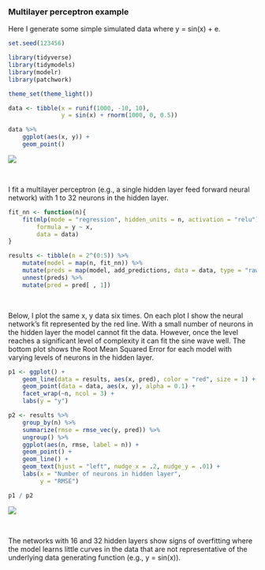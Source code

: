### Multilayer perceptron example

Here I generate some simple simulated data where y = sin(x) + e.

``` r
set.seed(123456)

library(tidyverse)
library(tidymodels)
library(modelr)
library(patchwork)

theme_set(theme_light())

data <- tibble(x = runif(1000, -10, 10),
               y = sin(x) + rnorm(1000, 0, 0.5))

data %>%
    ggplot(aes(x, y)) +
    geom_point()
```

![](README_files/figure-markdown_github/unnamed-chunk-1-1.png)

<br />

I fit a multilayer perceptron (e.g., a single hidden layer feed forward
neural network) with 1 to 32 neurons in the hidden layer.

``` r
fit_nn <- function(n){
    fit(mlp(mode = "regression", hidden_units = n, activation = "relu"),
        formula = y ~ x,
        data = data)
}

results <- tibble(n = 2^(0:5)) %>%
    mutate(model = map(n, fit_nn)) %>%
    mutate(preds = map(model, add_predictions, data = data, type = "raw")) %>%
    unnest(preds) %>%
    mutate(pred = pred[ , 1])
```

<br />

Below, I plot the same x, y data six times. On each plot I show the
neural network’s fit represented by the red line. With a small number of
neurons in the hidden layer the model cannot fit the data. However, once
the level reaches a significant level of complexity it can fit the sine
wave well. The bottom plot shows the Root Mean Squared Error for each
model with varying levels of neurons in the hidden layer.

``` r
p1 <- ggplot() +
    geom_line(data = results, aes(x, pred), color = "red", size = 1) +
    geom_point(data = data, aes(x, y), alpha = 0.1) +
    facet_wrap(~n, ncol = 3) +
    labs(y = "y")

p2 <- results %>%
    group_by(n) %>%
    summarize(rmse = rmse_vec(y, pred)) %>%
    ungroup() %>%
    ggplot(aes(n, rmse, label = n)) +
    geom_point() +
    geom_line() +
    geom_text(hjust = "left", nudge_x = .2, nudge_y = .01) +
    labs(x = "Number of neurons in hidden layer",
         y = "RMSE")

p1 / p2
```

![](README_files/figure-markdown_github/unnamed-chunk-3-1.png)

<br />

The networks with 16 and 32 hidden layers show signs of overfitting
where the model learns little curves in the data that are not
representative of the underlying data generating function (e.g., y =
sin(x)).

<br /> <br /> <br /> <br /> <br />

